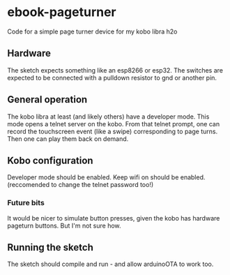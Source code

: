 # ebook-pageturner
Code for a simple page turner device for my kobo libra h2o

## Hardware
The sketch expects something like an esp8266 or esp32.
The switches are expected to be connected with a pulldown resistor to gnd or another pin.

## General operation
The kobo libra at least (and likely others) have a developer mode.
This mode opens a telnet server on the kobo.
From that telnet prompt, one can record the touchscreen event (like a swipe) corresponding to page turns.
Then one can play them back on demand.


## Kobo configuration
Developer mode should be enabled.
Keep wifi on should be enabled.
(reccomended to change the telnet password too!)


### Future bits
It would be nicer to simulate button presses, given the kobo has hardware pageturn buttons.
	But I'm not sure how.

## Running the sketch
The sketch should compile and run - and allow arduinoOTA to work too.
